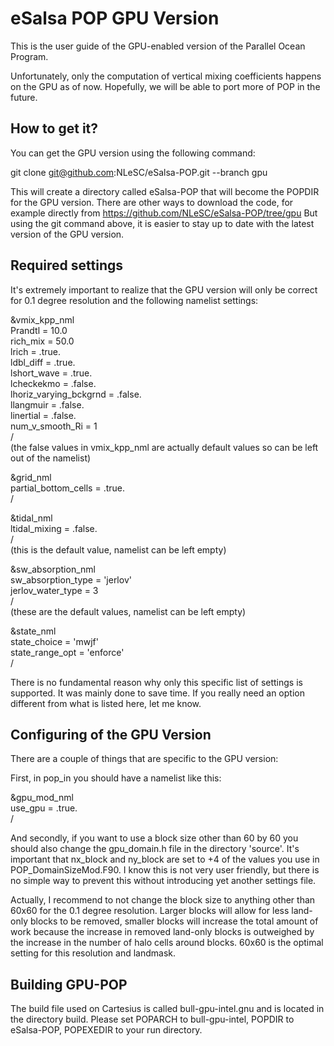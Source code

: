 eSalsa POP GPU Version
======================

This is the user guide of the GPU-enabled version of the Parallel Ocean Program.

Unfortunately, only the computation of vertical mixing coefficients happens on the GPU as of now. Hopefully, we 
will be able to port more of POP in the future.


How to get it?
--------------

You can get the GPU version using the following command:

git clone git@github.com:NLeSC/eSalsa-POP.git --branch gpu

This will create a directory called eSalsa-POP that will become the POPDIR for the GPU version. There are other ways to download the code, for example directly from 
<https://github.com/NLeSC/eSalsa-POP/tree/gpu> But using the git command above, it is easier to stay up to date with the latest version of the GPU version.


Required settings
-----------------

It's extremely important to realize that the GPU version will only be correct for 0.1 degree resolution and the following namelist settings:

&vmix_kpp_nml  
   Prandtl         = 10.0  
   rich_mix        = 50.0  
   lrich           = .true.  
   ldbl_diff	   = .true.  
   lshort_wave     = .true.  
   lcheckekmo	   = .false.  
   lhoriz_varying_bckgrnd = .false.  
   llangmuir              = .false.  
   linertial              = .false.  
   num_v_smooth_Ri = 1  
/  
(the false values in vmix_kpp_nml are actually default values so can be left out of the namelist)

&grid_nml  
  partial_bottom_cells = .true.  
/  

&tidal_nml  
  ltidal_mixing = .false.  
/  
(this is the default value, namelist can be left empty)

&sw_absorption_nml  
  sw_absorption_type   = 'jerlov'  
   jerlov_water_type    =    3  
/  
(these are the default values, namelist can be left empty)

&state_nml  
   state_choice = 'mwjf'  
   state_range_opt = 'enforce'  
/  

There is no fundamental reason why only this specific list of settings is supported. It was mainly done to save time. If you really need an option different from what is listed here, let me know.


Configuring of the GPU Version
------------------------------

There are a couple of things that are specific to the GPU version:

First, in pop_in you should have a namelist like this:

&gpu_mod_nml  
  use_gpu = .true.  
/  

And secondly, if you want to use a block size other than 60 by 60 you should also change the gpu_domain.h file in the directory 'source'. It's important that nx_block and ny_block are set to +4 of 
the values you use in POP_DomainSizeMod.F90. I know this is not very user friendly, but there is no simple way to prevent this without introducing yet another settings file.

Actually, I recommend to not change the block size to anything other than 60x60 for the 0.1 degree resolution. Larger blocks will allow for less land-only blocks to be 
removed, smaller blocks will increase the total amount of work because the increase in removed land-only blocks is outweighed by the increase in the number of halo cells around blocks. 60x60 is the 
optimal setting for this resolution and landmask.


Building GPU-POP
----------------

The build file used on Cartesius is called bull-gpu-intel.gnu and is located in the directory build. Please set POPARCH to bull-gpu-intel, POPDIR to eSalsa-POP, POPEXEDIR to your run directory.




